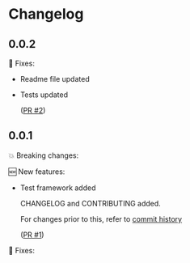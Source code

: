 # Changelog

## 0.0.2

🔧 Fixes:

- Readme file updated

- Tests updated

  ([PR #2](https://github.com/srb3/terraform-libvirt-network/pull/2))

## 0.0.1

💥 Breaking changes:

🆕 New features:

- Test framework added

  CHANGELOG and CONTRIBUTING added.

  For changes prior to this, refer to [commit history](https://github.com/srb3/terraform-libvirt-network/commits/main)

  ([PR #1](https://github.com/srb3/terraform-libvirt-network/pull/1))

🔧 Fixes:
